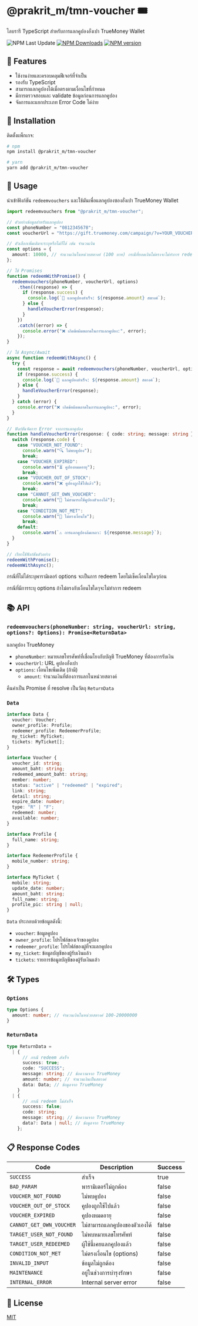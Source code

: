 # @prakrit_m/tmn-voucher 🎟️

ไลบรารี TypeScript สำหรับการแลกคูปองอั่งเปา TrueMoney Wallet

![NPM Last Update](https://img.shields.io/npm/last-update/%40prakrit_m%2Ftmn-voucher)
[![NPM Downloads](https://img.shields.io/npm/d18m/%40prakrit_m%2Ftmn-voucher)](https://www.npmjs.org/package/@prakrit_m/tmn-voucher)
[![NPM version](https://img.shields.io/npm/v/@prakrit_m/tmn-voucher.svg?style=flat)](https://www.npmjs.org/package/@prakrit_m/tmn-voucher)

## 🌟 Features

- ใช้งานง่ายและครอบคลุมฟีเจอร์ที่จำเป็น
- รองรับ TypeScript
- สามารถแลกคูปองได้เมื่อตรงตามเงื่อนไขที่กำหนด
- มีการตรวจสอบและ validate ข้อมูลก่อนการแลกคูปอง
- จัดการและแยกประเภท Error Code ได่ง่าย

## 🚀 Installation

ติดตั้งแพ็กเกจ:

```bash
# npm
npm install @prakrit_m/tmn-voucher

# yarn
yarn add @prakrit_m/tmn-voucher
```

## 📖 Usage

นำเข้าฟังก์ชัน `redeemvouchers` และใช้มันเพื่อแลกคูปองซองอั่งเปา TrueMoney Wallet

```typescript
import redeemvouchers from "@prakrit_m/tmn-voucher";

// ตัวอย่างข้อมูลสำหรับแลกคูปอง
const phoneNumber = "0812345678";
const voucherUrl = "https://gift.truemoney.com/campaign/?v=YOUR_VOUCHER_CODE";

// ตัวเลือกเพิ่มเติมจะระบุหรือไม่ก็ได้ เช่น จำนวนเงิน
const options = {
  amount: 10000, // จำนวนเงินในหน่วยสตางค์ (100 บาท) กรณีที่ยอดเงินไม่ตรงจะไม่ทำการ redeem
};

// ใช้ Promises
function redeemWithPromise() {
  redeemvouchers(phoneNumber, voucherUrl, options)
    .then((response) => {
      if (response.success) {
        console.log(`🎉 แลกคูปองสำเร็จ: ${response.amount} สตางค์`);
      } else {
        handleVoucherError(response);
      }
    })
    .catch((error) => {
      console.error("❌ เกิดข้อผิดพลาดในการแลกคูปอง:", error);
    });
}

// ใช้ Async/Await
async function redeemWithAsync() {
  try {
    const response = await redeemvouchers(phoneNumber, voucherUrl, options);
    if (response.success) {
      console.log(`🎉 แลกคูปองสำเร็จ: ${response.amount} สตางค์`);
    } else {
      handleVoucherError(response);
    }
  } catch (error) {
    console.error("❌ เกิดข้อผิดพลาดในการแลกคูปอง:", error);
  }
}

// ฟังก์ชันจัดการ Error จากการแลกคูปอง
function handleVoucherError(response: { code: string; message: string }) {
  switch (response.code) {
    case "VOUCHER_NOT_FOUND":
      console.warn("🔍 ไม่พบคูปอง");
      break;
    case "VOUCHER_EXPIRED":
      console.warn("⏳ คูปองหมดอายุ");
      break;
    case "VOUCHER_OUT_OF_STOCK":
      console.warn("❌ คูปองถูกใช้ไปแล้ว");
      break;
    case "CANNOT_GET_OWN_VOUCHER":
      console.warn("🚫 ไม่สามารถใช้คูปองตัวเองได้");
      break;
    case "CONDITION_NOT_MET":
      console.warn("🚫 ไม่ตรงเงื่อนไข");
      break;
    default:
      console.warn(`⚠️ การแลกคูปองล้มเหลว: ${response.message}`);
  }
}

// เรียกใช้ฟังก์ชันตัวอย่าง
redeemWithPromise();
redeemWithAsync();
```

กรณีที่ไม่ได้ระบุพารามิเตอร์ options จะเป็นการ redeem โดยไม่เช็คเงื่อนไขใดๆก่อน

กรณีที่มีการระบุ options ถ้าไม่ตรงกับเงื่อนไขใดๆจะไม่ทำการ redeem

## 📚 API

### `redeemvouchers(phoneNumber: string, voucherUrl: string, options?: Options): Promise<ReturnData>`

แลกคูปอง TrueMoney

- `phoneNumber`: หมายเลขโทรศัพท์ที่เชื่อมโยงกับบัญชี TrueMoney ที่ต้องการรับเงิน
- `voucherUrl`: URL คูปองอั่งเปา
- `options`: เงื่อนไขเพิ่มเติม (ถ้ามี)
  - `amount`: จำนวนเงินที่ต้องการแลกในหน่วยสตางค์

คืนค่าเป็น Promise ที่ resolve เป็นวัตถุ `ReturnData`

### `Data`

```typescript
interface Data {
  voucher: Voucher;
  owner_profile: Profile;
  redeemer_profile: RedeemerProfile;
  my_ticket: MyTicket;
  tickets: MyTicket[];
}

interface Voucher {
  voucher_id: string;
  amount_baht: string;
  redeemed_amount_baht: string;
  member: number;
  status: "active" | "redeemed" | "expired";
  link: string;
  detail: string;
  expire_date: number;
  type: "R" | "F";
  redeemed: number;
  available: number;
}

interface Profile {
  full_name: string;
}

interface RedeemerProfile {
  mobile_number: string;
}

interface MyTicket {
  mobile: string;
  update_date: number;
  amount_baht: string;
  full_name: string;
  profile_pic: string | null;
}
```

`Data` ประกอบด้วยข้อมูลดังนี้:

- `voucher`: ข้อมูลคูปอง
- `owner_profile`: โปรไฟล์ของเจ้าของคูปอง
- `redeemer_profile`: โปรไฟล์ของผู่ที่จะแลกคูปอง
- `my_ticket`: ข้อมูลบัญชีของผู้รับเงินแล้ว
- `tickets`: รายการข้อมูลบัญชีของผู้รับเงินแล้ว

## 🛠️ Types

### `Options`

```typescript
type Options {
  amount: number; // จำนวนเงินในหน่วยสตางค์ 100-20000000
}
```

### `ReturnData`

```typescript
type ReturnData =
  | {
      // กรณี redeem สำเร็จ
      success: true;
      code: "SUCCESS";
      message: string; // ข้อความจาก TrueMoney
      amount: number; // จำนวนเงินเป็นสตางค์
      data: Data; // ข้อมูลจาก TrueMoney
    }
  | {
      // กรณี redeem ไม่สำเร็จ
      success: false;
      code: string;
      message: string; // ข้อความจาก TrueMoney
      data?: Data | null; // ข้อมูลจาก TrueMoney
    };
```

## 📋 Response Codes

| Code                     | Description                   | Success |
| ------------------------ | ----------------------------- | ------- |
| `SUCCESS`                | สำเร็จ                        | true    |
| `BAD_PARAM`              | พารามิเตอร์ไม่ถูกต้อง         | false   |
| `VOUCHER_NOT_FOUND`      | ไม่พบคูปอง                    | false   |
| `VOUCHER_OUT_OF_STOCK`   | คูปองถูกใช้ไปแล้ว             | false   |
| `VOUCHER_EXPIRED`        | คูปองหมดอายุ                  | false   |
| `CANNOT_GET_OWN_VOUCHER` | ไม่สามารถแลกคูปองของตัวเองได้ | false   |
| `TARGET_USER_NOT_FOUND`  | ไม่พบหมายเลขโทรศัพท์          | false   |
| `TARGET_USER_REDEEMED`   | ผู้ใช้นี้เคยแลกคูปองแล้ว      | false   |
| `CONDITION_NOT_MET`      | ไม่ตรงเงื่อนไข (options)      | false   |
| `INVALID_INPUT`          | ข้อมูลไม่ถูกต้อง              | false   |
| `MAINTENANCE`            | อยู่ในช่วงการบำรุงรักษา       | false   |
| `INTERNAL_ERROR`         | Internal server error         | false   |

## 📄 License

[MIT](https://choosealicense.com/licenses/mit/)

